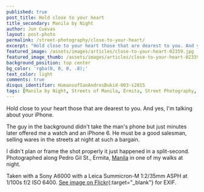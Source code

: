 ```yaml
---
published: true
post_title: Hold close to your heart
title_secondary: Manila by Night
author: Jon Cuevas
layout: post-photo
permalink: /street-photography/close-to-your-heart/
excerpt: "Hold close to your heart those that are dearest to you. And yes, I'm talking about your iPhone."
featured_image: /assets/images/articles/close-to-your-heart-02359.jpg
featured_image_thumb: /assets/images/articles/close-to-your-heart-02359-thumb.jpg
background_position: top center
bg_color: 'rgba(0, 0, 0, .8);'
text_color: light
comments: true
disqus_identifier: HumansofSanAndresBukid-003-s2015
tags: [Manila by Night, Streets of Manila, Ermita, Street Photography, Black and White, Sony, Leica, Manila, Photography, Mirrorless]
---
```


<p class="lead">Hold close to your heart those that are dearest to you. And yes, I'm talking about your iPhone.</p>

The guy in the background didn't take the man's phone but just minutes later offered me a watch and an iPhone 6. He must be a good salesman, selling wares in the streets at night at such a bargain.

I didn't plan or frame the shot properly it just happened in a split-second. Photographed along Pedro Gil St., Ermita, [Manila][4] in one of my walks at night.

Taken with a Sony A6000 with a Leica Summicron-M 1:2/35mm ASPH at 1/100s f/2 ISO 6400. [See image on Flickr][1]{:target="_blank"} for EXIF.

[1]: https://www.flickr.com/photos/archondigital/22528465478/
[2]: https://instagram.com/p/9r_hqgmqxu/
[3]: /topic/humans-of-san-andres-bukid/
[4]: /topic/streets-of-manila/